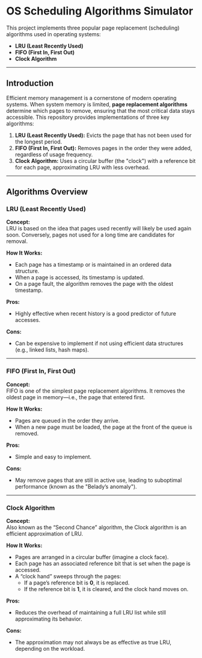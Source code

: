 # OS Scheduling Algorithms Simulator


This project implements three popular page replacement (scheduling) algorithms used in operating systems:

- **LRU (Least Recently Used)**
- **FIFO (First In, First Out)**
- **Clock Algorithm**

---

## Introduction

Efficient memory management is a cornerstone of modern operating systems. When system memory is limited, **page replacement algorithms** determine which pages to remove, ensuring that the most critical data stays accessible. This repository provides implementations of three key algorithms:

1. **LRU (Least Recently Used):** Evicts the page that has not been used for the longest period.
2. **FIFO (First In, First Out):** Removes pages in the order they were added, regardless of usage frequency.
3. **Clock Algorithm:** Uses a circular buffer (the "clock") with a reference bit for each page, approximating LRU with less overhead.

---

## Algorithms Overview

### LRU (Least Recently Used)

**Concept:**  
LRU is based on the idea that pages used recently will likely be used again soon. Conversely, pages not used for a long time are candidates for removal.

**How It Works:**  
- Each page has a timestamp or is maintained in an ordered data structure.
- When a page is accessed, its timestamp is updated.
- On a page fault, the algorithm removes the page with the oldest timestamp.

**Pros:**
- Highly effective when recent history is a good predictor of future accesses.

**Cons:**
- Can be expensive to implement if not using efficient data structures (e.g., linked lists, hash maps).

---

### FIFO (First In, First Out)

**Concept:**  
FIFO is one of the simplest page replacement algorithms. It removes the oldest page in memory—i.e., the page that entered first.

**How It Works:**  
- Pages are queued in the order they arrive.
- When a new page must be loaded, the page at the front of the queue is removed.

**Pros:**
- Simple and easy to implement.

**Cons:**
- May remove pages that are still in active use, leading to suboptimal performance (known as the "Belady’s anomaly").

---

### Clock Algorithm

**Concept:**  
Also known as the “Second Chance” algorithm, the Clock algorithm is an efficient approximation of LRU.

**How It Works:**  
- Pages are arranged in a circular buffer (imagine a clock face).
- Each page has an associated reference bit that is set when the page is accessed.
- A “clock hand” sweeps through the pages:
  - If a page’s reference bit is **0**, it is replaced.
  - If the reference bit is **1**, it is cleared, and the clock hand moves on.
  
**Pros:**
- Reduces the overhead of maintaining a full LRU list while still approximating its behavior.

**Cons:**
- The approximation may not always be as effective as true LRU, depending on the workload.


